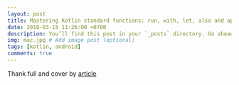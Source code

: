 ```yaml
---
layout: post
title: Mastering Kotlin standard functions: run, with, let, also and apply
date: 2018-03-15 11:26:00 +0700
description: You’ll find this post in your `_posts` directory. Go ahead and edit it and re-build the site to see your changes. # Add post description (optional)
img: mac.jpg # Add image post (optional)
tags: [kotlin, android]
comments: true
---
```








Thank full and cover by [article](https://medium.com/@elye.project/mastering-kotlin-standard-functions-run-with-let-also-and-apply-9cd334b0ef84)

